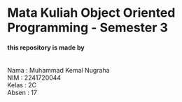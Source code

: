 # Mata Kuliah Object Oriented Programming - Semester 3
#### this repository is made by 
<br>Nama  : Muhammad Kemal Nugraha
<br>NIM   : 2241720044
<br>Kelas : 2C
<br>Absen : 17
